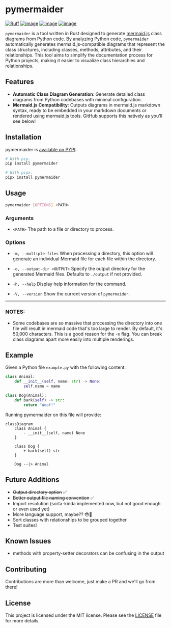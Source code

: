 # pymermaider

[![Ruff](https://img.shields.io/endpoint?url=https://raw.githubusercontent.com/astral-sh/ruff/main/assets/badge/v2.json)](https://github.com/astral-sh/ruff)
[![image](https://img.shields.io/pypi/v/pymermaider.svg)](https://pypi.python.org/pypi/pymermaider)
[![image](https://img.shields.io/pypi/l/pymermaider.svg)](https://github.com/diceroll123/pymermaider/blob/master/LICENSE)
[![image](https://img.shields.io/pypi/pyversions/pymermaider.svg)](https://pypi.python.org/pypi/pymermaider)

`pymermaider` is a tool written in Rust designed to generate [mermaid.js](https://github.com/mermaid-js/mermaid) class diagrams from Python code. By analyzing Python code, `pymermaider` automatically generates mermaid.js-compatible diagrams that represent the class structures, including classes, methods, attributes, and their relationships. This tool aims to simplify the documentation process for Python projects, making it easier to visualize class hierarchies and relationships.


## Features

- **Automatic Class Diagram Generation**: Generate detailed class diagrams from Python codebases with minimal configuration.
- **Mermaid.js Compatibility**: Outputs diagrams in mermaid.js markdown syntax, ready to be embedded in your markdown documents or rendered using mermaid.js tools. GitHub supports this natively as you'll see below!

## Installation

pymermaider is [available on PYPI](https://pypi.org/project/pymermaider/):

```bash
# With pip.
pip install pymermaider

# With pipx.
pipx install pymermaider
```

## Usage

```bash
pymermaider [OPTIONS] <PATH>
```

### Arguments

- `<PATH>`
  The path to a file or directory to process.

### Options

- `-m, --multiple-files`
  When processing a directory, this option will generate an individual Mermaid file for each file within the directory.

- `-o, --output-dir <OUTPUT>`
  Specify the output directory for the generated Mermaid files. Defaults to `./output` if not provided.

- `-h, --help`
  Display help information for the command.

- `-V, --version`
  Show the current version of `pymermaider`.

---

### NOTES:

- Some codebases are so massive that processing the directory into one file will result in mermaid code that's too large to render. By default, it's 50,000 characters. This is a good reason for the `-m` flag. You can break class diagrams apart more easily into multiple renderings.

## Example

Given a Python file `example.py` with the following content:

```python
class Animal:
    def __init__(self, name: str) -> None:
        self.name = name

class Dog(Animal):
    def bark(self) -> str:
        return "Woof!"
```

Running pymermaider on this file will provide:

```mermaid
classDiagram
    class Animal {
        - __init__(self, name) None
    }

    class Dog {
        + bark(self) str
    }

    Dog --|> Animal
```

## Future Additions

- ~~Output directory option~~ ✅
- ~~Better output file naming convention~~ ✅
- Import resolution (sorta-kinda implemented now, but not good enough or even used yet)
- More language support, maybe?? 😳🤔
- Sort classes with relationships to be grouped together
- Test suites!

## Known Issues

- methods with property-setter decorators can be confusing in the output

## Contributing

Contributions are more than welcome, just make a PR and we'll go from there!

## License

This project is licensed under the MIT license. Please see the
[LICENSE](LICENSE) file for more details.
